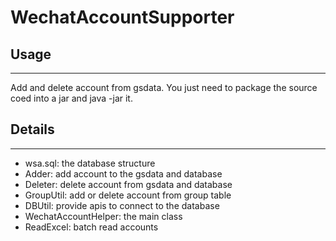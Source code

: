 # WechatAccountSupporter

## Usage
---
Add and delete account from gsdata.
You just need to package the source coed into a jar and java -jar it.

## Details
---
- wsa.sql: the database structure
- Adder: add account to the gsdata and database
- Deleter: delete account from gsdata and database
- GroupUtil: add or delete account from group table
- DBUtil: provide apis to connect to the database
- WechatAccountHelper: the main class
- ReadExcel: batch read accounts

